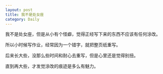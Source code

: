 ```yaml
---
layout: post
title: 我不是处女座
category: Daily
---
```


我不是处女座，但是从小有个怪癖，觉得正经写下来的东西不应该有任何涂改。  

所以小时候写作业，经常因为一个错字，就把整页纸重写。  

后来长大些，没那么些时间和耐心去重写，但是心里还是觉得别扭。    

直到再大些，才发觉涂改的痕迹是多么有魅力。  










